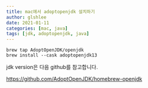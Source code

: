 ```yaml
---
title: mac에서 adoptopenjdk 설치하기
author: glshlee
date: 2021-01-11
categories: [mac, java]
tags: [jdk, adoptopenjdk, java]
---
```


```
brew tap AdoptOpenJDK/openjdk
brew install --cask adoptopenjdk13
```

jdk version은 다음 github를 참고합니다.

https://github.com/AdoptOpenJDK/homebrew-openjdk